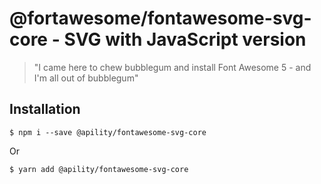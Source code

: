 # @fortawesome/fontawesome-svg-core - SVG with JavaScript version

> "I came here to chew bubblegum and install Font Awesome 5 - and I'm all out of bubblegum"


## Installation

```
$ npm i --save @apility/fontawesome-svg-core
```

Or

```
$ yarn add @apility/fontawesome-svg-core
```

